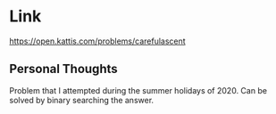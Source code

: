 # Link

https://open.kattis.com/problems/carefulascent

## Personal Thoughts

Problem that I attempted during the summer holidays of 2020. Can be solved by binary searching the answer.

